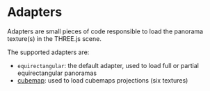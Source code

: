 # Adapters

Adapters are small pieces of code responsible to load the panorama texture(s) in the THREE.js scene.

The supported adapters are:
- `equirectangular`: the default adapter, used to load full or partial equirectangular panoramas
- [cubemap](cubemap.md): used to load cubemaps projections (six textures)
